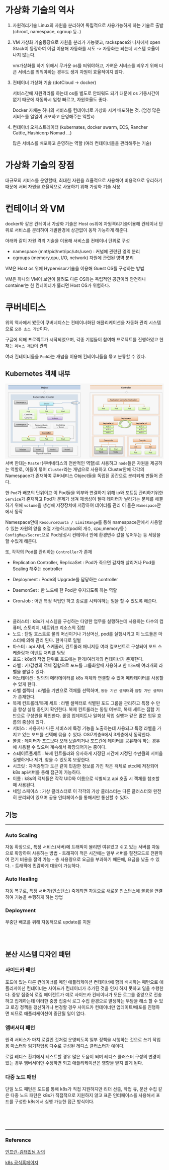 # 가상화 기술의 역사

1. 자원격리기술 Linux의 자원을 분리하여 독립적으로 사용가능하게 하는 기술로 출발 (chroot, namespace, cgroup 등..)

2. VM 가상화 기술등장으로 자원을 분리가 가능했고, rackspace와 나사에서 open Stack이 등장하여 이걸 이용해 자동화를 시도 -> 자동화는 되는데 시스템 효율이 나지 않는다.

   vm가상화를 하기 위해서 무거운 os를 띄워야하고, 가벼운 서비스를 띄우기 위해 더 큰 서비스를 띄워야하는 경우도 생겨 자원이 효율적이지 않다.

3. 컨테이너 가상화 기술 (dotCloud -> docker)

   서비스간에 자원격리를 하는데 os를 별도로 안띄워도 되기 대문에 os 기동시간이 없기 때문에 자동화시 엄청 빠르고, 자원효율도 좋다.

   Docker 자체는 하나의 서비스를 컨테이너로 가상화 시켜 배포하는 것. (엄청 많은 서비스를 일일이 배포하고 운영해주는 역할x)

4. 컨테이너 오케스트레이터 (kubernates, docker swarm, ECS, Rancher Cattle,,Hashicorp Nomad ...)

   많은 서비스를 배포하고 운영하는 역할 (여러 컨테이너들을 관리해주는 기술)

# 가상화 기술의 장점

대규모의 서비스를 운영할때, 최대한 자원을 효율적으로 사용해야 비용적으로 유리하기 때문에 서버 자원을 효율적으로 사용하기 위해 가상화 기술 사용

# 컨테이너 와 VM

docker와 같은 컨테이너 가상화 기술은 Host os위에 자원격리기술이용해 컨테이너 단위로 서비스를 분리하여 개발환경에 상관없이 동작 가능하게 해준다.

아래와 같이 자원 격리 기술을 이용해 서비스를 컨테이너 단위로 구성

- namespace (mnt/pid/net/ipc/uts/user) : 커널에 관련된 영역 분리
- cgroups (memory,cpu, I/O, network) 자원에 관련된 영역 분리

VM은 Host os 위에 Hypervisor기술을 이용해 Guest OS를 구성하는 방법

VM은 하나의 VM이 보안이 뚫려도 다른 OS와는 독립적인 공간이라 안전하나 container는 한 컨테이너가 뚫리면 Host OS가 위험하다.

# 쿠버네티스

위의 역사에서 봤듯이 쿠버네티스는 컨테이너화된 애플리케이션을 자동화 관리 시스템으로 `오픈 소스 기반`이다.

구글에 의해 프로젝트가 시작되었으며, 각종 기업들이 참여해 프로젝트를 진행하였고 현재는 `리눅스 재단`이 관리

여러 컨테이너들을 `Pod`라는 개념을 이용해 컨테이너들을 묶고 분류할 수 있다.

## Kubernetes 객체 내부

![k8s Object](/devOps/kubernetes/image/k8sObject.PNG)
서버 한대는 `Master`(쿠버네티스의 전반적인 역할)로 사용하고 `node`들은 자원을 제공하는 역할로, 이들이 묶어 `Cluster`라는 개념으로 사용하고 Cluster안에 각각의 Namespace가 존재하여 쿠버네티스 Object들을 독립된 공간으로 분리되게 만들어 준다.

한 `Pod`가 배포의 단위이고 이 Pod들을 외부와 연결하기 위해 ip와 포트등 관리하기위한 `Service`가 존재하고 Pod가 문제가 생겨 재생성이 될때 데이터가 날라가는 문제를 해결하기 위해 `volume`을 생성해 저장장치에 저장하여 데이터를 관리
이 들은 `Namespace`안에서 동작

Namespace안에 `ResourceQuota / LimitRange`를 통해 namespace안에서 사용할 수 있는 자원의 양을 조절 가능하고(pod의 개수, cpu,memory등 ) `ConfigMap/Secret`으로 Pod생성시 컨테이너 안에 환경변수 값을 넣어두는 등 세팅을 할 수있게 해준다.

또, 각각의 Pod를 관리하는 `Controller`가 존재

- Replication Controller, ReplicaSet : Pod가 죽으면 감지해 살리거나 Pod를 Scaling 해주는 controller

- Deployment : Pode의 Upgrade를 담당하는 controller
- DaemonSet : 한 노드에 한 Pod만 유지되도록 하는 역할
- CronJob : 어떤 특정 작업만 하고 종료를 시켜야하는 일을 할 수 있도록 해준다.

<br>

- 클러스터 : k8s가 시스템을 구성하는 다양한 업무를 실행하는데 사용하는 다수의 컴퓨터, 스토리지, 네트워크 리소스의 집합
- 노드 : 단일 호스트로 물리 머신이거나 가상머신, pod를 실행시키고 이 노드들은 마스터에 의해 관리 된다. 한마디로 일벌
- 마스터 : api 서버, 스케줄러, 컨트롤러 매니저등 여러 컴포넌트로 구성되어 포드 스케줄링과 이벤트 처리를 담당
- 포드 : k8s의 작업 단위로 포드에는 한개/여러개의 컨테이너가 존재한다.
- 라벨 : 키/값쌍의 객체 집합으로 포드를 그룹화할때 사용하고 한 파드에 여러개의 라벨을 붙일수 있다.
- 어노테이션 : 임의의 메타데이터를 k8s 객체와 연결할 수 있어 메타데이터를 사용할 수 있게 한다.
- 라벨 셀렉터 : 라벨을 기반으로 객체를 선택하며, `동등 기반 셀렉터`와 `집합 기반 셀렉터`가 존재한다.
- 복제 컨트롤러/복제 세트 : 라벨 셀렉터로 식별된 포드 그룹을 관리하고 특정 수 만큼 항상 실행 중인지 확인한다. 복제 컨트롤러는 동일 여부로, 복제 세트는 집합 기반으로 구성원을 확인한다.
   롤링 업데이트나 일회성 작업 실행과 같은 많은 업무 흐름의 중심에 있다.
- 서비스 : 사용자나 다른 서비스에 특정 기능을 노출하는데 사용되고 특정 라벨을 가지고 있는 포드를 선택해 묶을 수 있다. OSI7계층6에서 3계층에서 동작한다.
- 볼륨 : 데이터가 포드보다 오래 보존되거나 포드간에 데이터를 공유해야 하는 경우에 사용될 수 있으며 계속해서 확장되어가는 중이다.
- 스테이트풀세트 : 복제 컨트롤러와 유사하게 지정된 시간에 지정된 수만큼의 서버을 실행하거나 제거, 찾을 수 있도록 보장한다.
- 시크릿 : 자격증명과 토큰 같이 민감한 정보를 가진 작은 객체로 etcd에 저장되어 k8s api서버를 통해 접근이 가능하다.
- 이름 : k8s의 객체들은 각각 UID와 이름으로 식별되고 api 호출 시 객체를 참조할 때 사용된다.
- 네임 스페이스 : 가상 클러스터로 이 각각의 가상 클러스터는 다른 클러스터와 완전히 분리되어 있으며 공용 인터페이스를 통해서만 통신할 수 있다.
## 기능

---

### Auto Scaling

자동 확장으로, 특정 서비스(서버)에 트래픽이 몰리면 여유있고 쉬고 있는 서버를 자동으로 확장하여 사용하는 방법 - 트래픽이 적은 시간에는 일부 서버를 절전모드로 전환하여 전기 비용을 절약 가능 - 총 사용량으로 요금을 부과하기 때문에, 요금을 낮출 수 있다. - 트래픽에 민감하게 대응이 가능하다.

### Auto Healing

자동 복구로, 특정 서버가(인스턴스) 죽게되면 자동으로 새로운 인스턴스에 볼륨을 연결하여 기능을 수행하게 하는 방법

### Deployment

무중단 배포를 위해 자동적으로 update를 지원

<br><br>

## 분산 시스템 디자인 패턴
### 사이드카 패턴
포드에 있는 다른 컨테이너를 메인 애플리케이션 컨테이너에 함께 배치하는 패턴으로 애플리케이션 컨테이너는 사이드카 컨테이너가 추가된 것을 인지 하지 못하고 일을 수행한다.
중앙 집중식 로깅 에이전트가 예로 사이드카 컨테이너가 모든 로그를 중앙으로 전송하고 집계하는데 이러한 중앙 집중식 로그 수집 환경으로 발생하는 부담을 해소 할 수 있고 로깅 정책을 갱신하거나 변경할 경우 사이드카 컨테이너만 업데이트/배포를 진행하면 되므로 애플리케이션이 중단될 일이 없다.

### 앰버서더 패턴
원격 서비스가 마치 로컬인 것처럼 운영되도록 일부 정책을 시행하는 것으로 쓰기 작업용 마스터와 읽기작업용 다수로 구성된 레디스 클러스터가 예이다.

로컬 레디스 환겨에서 테스트할 경우 많은 도움이 되며 레디스 클러스터 구성의 변경이 있는 경우 앰버서더만 수정하면 되고 애플리케이션은 영향을 받지 않게 된다.

### 다중 노드 패턴
단일 노드 패턴은 포드를 통해 k8s가 직접 지원하지만 리더 선출, 작업 큐, 분산 수집 같은 다중 노드 패턴은 k8s가 직접적으로 지원하지 않고 표준 인터페이스를 사용해서 포드를 구성한 k8s에서 실행 가능한 접근 방식이다.

<br><br><br>

---
### Reference
[인프런-김태민님 강의](https://www.inflearn.com/course/%EC%BF%A0%EB%B2%84%EB%84%A4%ED%8B%B0%EC%8A%A4-%EA%B8%B0%EC%B4%88/dashboard)

[k8s 공식홈페이지](https://kubernetes.io/docs/reference)